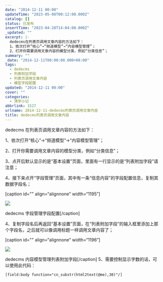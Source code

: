 ```yaml
---
date: "2014-12-11 00:00"
updateTime: "2023-05-08T00:12:00.000Z"
catalog: []
status: 已发布
insertTime: "2023-04-28T14:04:00.000Z"
_updated: ""
excerpt: |-
  dedecms在列表页调用文章内容的方法如下：
  1、依次打开“核心”→“频道模型”→“内容模型管理”；
  2、打开你需要调用文章内容的模型分类，例如“分类信息”；
summary: ""
_date: "2014-12-11T00:00:00.000+08:00"
tags:
  - dedecms
  - 列表附加字段
  - 列表页调用文章内容
  - 模型字段配置
updated: "2014-12-11 00:00"
cover: ""
categories:
  - 清学小记
abbrlink: 1527
urlname: 2014-12-11-dedecms列表页调用文章内容
title: dedecms列表页调用文章内容
---
```


dedecms 在列表页调用文章内容的方法如下：

1、依次打开“核心”→“频道模型”→“内容模型管理”；

2、打开你需要调用文章内容的模型分类，例如“分类信息”；

3、点开后默认显示的是“基本设置”页面，里面有一行显示的是“列表附加字段”请注意；

4、接下来点开“字段管理”页面，其中有一条“信息内容”的字段配置信息，复制其数据字段名；

[caption id="" align=“alignnone” width=“1195”]

![](https://image.bmqy.net/upload/Fu9qHG2aPZ5C05vL1Rx1aFJD11wT.jpg)

dedecms 字段管理字段配置[/caption]

4、复制字段名后再返回“基本设置”页面，在“列表附加字段”的输入框里添加上那个字段名，之后就可以像调用标题一样调用文章内容了；

[caption id="" align=“alignnone” width=“1196”]

![](https://image.bmqy.net/upload/FgaBo2CbpbbFa0tzmyly5bn-VhMS.jpg)

dedecms 内容模型管理列表附加字段[/caption]
5、需要控制显示字数的话，可以使用此代码：

```text
[field:body function="cn_substr(html2text(@me),30)"/]
```
